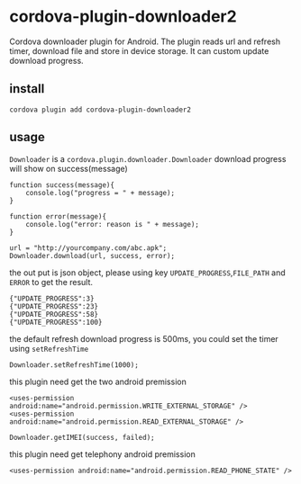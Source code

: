 # cordova-plugin-downloader2
Cordova downloader plugin for Android. The plugin reads url and refresh timer, download file and store in device storage. It can custom update download progress.

## install
```
cordova plugin add cordova-plugin-downloader2
```

## usage
``Downloader`` is a ``cordova.plugin.downloader.Downloader`` download progress will show on success(message)
```
function success(message){
    console.log("progress = " + message);
}

function error(message){
    console.log("error: reason is " + message);
}

url = "http://yourcompany.com/abc.apk";
Downloader.download(url, success, error);
```

the out put is json object, please using key ``UPDATE_PROGRESS``,``FILE_PATH`` and  ``ERROR`` to get the result.
```
{"UPDATE_PROGRESS":3}
{"UPDATE_PROGRESS":23}
{"UPDATE_PROGRESS":58}
{"UPDATE_PROGRESS":100}
```
the default refresh download progress is 500ms, you could set the timer using ``setRefreshTime``
```
Downloader.setRefreshTime(1000);
```
this plugin need get the two android premission
```
<uses-permission android:name="android.permission.WRITE_EXTERNAL_STORAGE" />
<uses-permission android:name="android.permission.READ_EXTERNAL_STORAGE" />
```


```
Downloader.getIMEI(success, failed);
```
this plugin need get telephony android premission
```
<uses-permission android:name="android.permission.READ_PHONE_STATE" />
```

